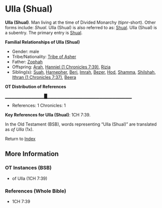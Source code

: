 # Ulla (Shual)
**Ulla (Shual)**. 
Man living at the time of Divided Monarchy (tipnr-short). 
Other forms include: 
*Shual*. 
Ulla (Shual) is also referred to as: 
[Shual](Shual.md). 
Ulla (Shual) is a subentry. The primary entry is 
[Shual](Shual.md). 




**Familial Relationships of Ulla (Shual)**


* Gender: male
* Tribe/Nationality: [Tribe of Asher](../../../groups/md/acai/Asher.md)
* Father: [Zophah](Zophah.md)
* Offspring: [Arah](Arah.md), [Hanniel (1 Chronicles 7:39)](Hanniel.2.md), [Rizia](Rizia.md)
* Sibling(s): [Suah](Suah.md), [Harnepher](Harnepher.md), [Beri](Beri.md), [Imrah](Imrah.md), [Bezer](Bezer.md), [Hod](Hod.md), [Shamma](Shamma.md), [Shilshah](Shilshah.md), [Ithran (1 Chronicles 7:37)](Ithran.2.md), [Beera](Beera.md)


**OT Distribution of References**

▁▁▁▁▁▁▁▁▁▁▁▁█▁▁▁▁▁▁▁▁▁▁▁▁▁▁▁▁▁▁▁▁▁▁▁▁▁▁
* References: 1 Chronicles: 1



**Key References for Ulla (Shual)**: 
1CH 7:39. 


In the Old Testament (BSB), words representing “Ulla (Shual)” are translated as 
*of Ulla* (1x). 




Return to [Index](00-Index.md)

## More Information

### OT Instances (BSB)

* of Ulla (1CH 7:39)



### References (Whole Bible)

* 1CH 7:39



